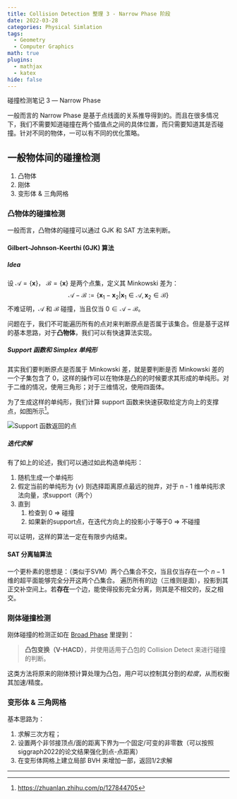 ```yaml
---
title: Collision Detection 整理 3 - Narrow Phase 阶段
date: 2022-03-28
categories: Physical Simlation
tags:
  - Geometry
  - Computer Graphics
math: true
plugins:
  - mathjax
  - katex
hide: false
---
```


碰撞检测笔记 3 — Narrow Phase

<!-- more -->

一般而言的 Narrow Phase 是基于点线面的关系推导得到的。而且在很多情况下，我们不需要知道碰撞在两个插值点之间的具体位置，而只需要知道其是否碰撞。针对不同的物体，一可以有不同的优化策略。

## 一般物体间的碰撞检测

1. 凸物体
2. 刚体
3. 变形体 & 三角网格

### 凸物体的碰撞检测

一般而言，凸物体的碰撞可以通过 GJK 和 SAT 方法来判断。

#### Gilbert-Johnson-Keerthi (GJK) 算法

##### Idea

设 $\mathcal A = \{\mathbf x\}$， $\mathcal B = \{\mathbf x\}$ 是两个点集，定义其 Minkowski 差为：
$$
\mathcal A - \mathcal B :=\{\mathbf x_1 - \mathbf x_2| \mathbf x_1 \in \mathcal A, \mathbf x_2 \in \mathcal B \}
$$
不难证明，$\mathcal A$ 和 $\mathcal B$ 碰撞，当且仅当 $0 \in \mathcal A - \mathcal B$。

问题在于，我们不可能遍历所有的点对来判断原点是否属于该集合。但是基于这样的基本思路，对于**凸物体**，我们可以有快速算法实现。

##### Support 函数和 Simplex 单纯形

其实我们要判断原点是否属于 Minkowski 差，就是要判断是否 Minkowski 差的一个子集包含了 $0$，这样的操作可以在物体是凸的的时候要求其形成的单纯形。对于二维的情况，使用三角形；对于三维情况，使用四面体。

为了生成这样的单纯形，我们计算 support 函数来快速获取给定方向上的支撑点，如图所示[^1]。

![Support 函数返回的点](https://pic1.zhimg.com/80/v2-2ac6f479d9ba1510b75d89fd0dbb56f0_1440w.jpg)



##### 迭代求解

有了如上的论述，我们可以通过如此构造单纯形：

1. 随机生成一个单纯形
2. 假定当前的单纯形为 $\{v\}$ 则选择距离原点最远的抛弃，对于 n - 1 维单纯形求法向量，求support（两个）
3. 直到
   1. 检查到 0 => 碰撞
   2. 如果新的support点，在迭代方向上的投影小于等于0 => 不碰撞

可以证明，这样的算法一定在有限步内结束。

#### SAT 分离轴算法

一个更朴素的思想是：（类似于SVM）两个凸集合不交，当且仅当存在一个 $n - 1$ 维的超平面能够完全分开这两个凸集合。 遍历所有的边（三维则是面），投影到其正交补空间上。若**存在**一个边，能使得投影完全分离，则其是不相交的，反之相交。

### 刚体碰撞检测

刚体碰撞的检测正如在 [Broad Phase](BroadPhase) 里提到：

> **凸包变换（V-HACD）**，并使用适用于凸包的 Collision Detect 来进行碰撞的判断。

这类方法将原来的刚体预计算处理为凸包，用户可以控制其分割的*粒度*，从而权衡其加速/精度。

### 变形体 & 三角网格

基本思路为：

1. 求解三次方程；
2. 设置两个非邻接顶点/面的距离下界为一个固定/可变的非零数（可以按照siggraph2022的论文结果强化到点-点距离）
3. 在变形体网格上建立局部 BVH 来增加一部，返回1/2求解


---

[^1]:https://zhuanlan.zhihu.com/p/127844705
